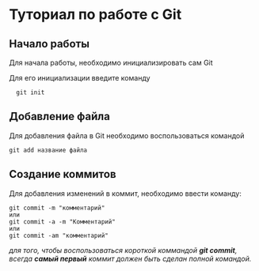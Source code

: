 # Туториал по работе с Git

## Начало работы

Для начала работы, необходимо инициализировать сам Git

Для его инициализации введите команду 

```
  git init
```

## Добавление файла

Для добавления файла в Git необходимо воспользоваться командой 

```
git add название файла
```

## Создание коммитов

Для добавления изменений в коммит, необходимо ввести команду:

```
git commit -m "комментарий"
или
git commit -a -m "Комментарий"
или
git commit -am "комментарий"
```
*для того, чтобы воспользоваться короткой коммандой __git commit__, всегда ***самый первый*** коммит должен быть сделан полной командой.*
